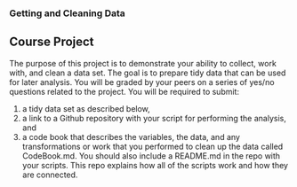 ### Getting and Cleaning Data
## Course Project

The purpose of this project is to demonstrate your ability to collect, 
work with, and clean a data set. The goal is to prepare tidy data that 
can be used for later analysis. You will be graded by your peers on a 
series of yes/no questions related to the project. 
You will be required to submit: 
1) a tidy data set as described below, 
2) a link to a Github repository with your script for performing the analysis, and 
3) a code book that describes the variables, the data, and any transformations or work 
that you performed to clean up the data called CodeBook.md. 
You should also include a README.md in the repo with your scripts. 
This repo explains how all of the scripts work and how they are connected. 
